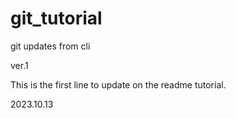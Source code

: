 # git_tutorial
git updates from cli

ver.1 

This is the first line to update on the readme tutorial.

2023.10.13
